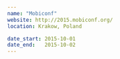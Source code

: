 ```yaml
---
name: "Mobiconf"
website: http://2015.mobiconf.org/
location: Krakow, Poland

date_start: 2015-10-01
date_end:   2015-10-02
---
```


